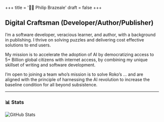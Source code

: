 +++
title = '🧙‍♂️ Philip Brazeale'
draft = false
+++

## Digital Craftsman (Developer/Author/Publisher)

I’m a software developer, veracious learner, and author, with a background in publishing. I thrive on solving puzzles and delivering cost effective solutions to end users.

My mission is to accelerate the adoption of AI by democratizing access to 5+ Billion global citizens with internet access, by combining my unique skillset of writing and software development.

I’m open to joining a team who’s mission is to solve Roko’s … and are aligned with the principle of harnessing the AI revolution to increase the baseline condition for all beyond subsistence.

---

### 📊 Stats

![GitHub Stats](https://github-readme-stats.vercel.app/api?username=pbrazeale&show_icons=true&theme=tokyonight)
